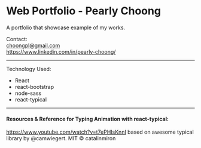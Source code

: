 # Web Portfolio - Pearly Choong
A portfolio that showcase example of my works. 


Contact: <br>
choongpl@gmail.com </br>
https://www.linkedin.com/in/pearly-choong/

----------------------------------
Technology Used: <br>
* React 
* react-bootstrap
* node-sass
* react-typical

----------------------------------
#### Resources & Reference for Typing Animation with react-typical: 
https://www.youtube.com/watch?v=t7ePHIsKnnI
based on awesome typical library by @camwiegert.
MIT © catalinmiron

